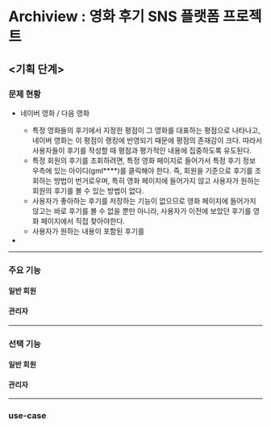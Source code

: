 # Archiview : 영화 후기 SNS 플랫폼 프로젝트

## <기획 단계>

### 문제 현황

- 네이버 영화 / 다음 영화
  - 특정 영화들의 후기에서 지정한 평점이 그 영화를 대표하는 평점으로 나타나고, 네이버 영화는 이 평점이 랭킹에 반영되기 때문에 평점의 존재감이 크다. 따라서 사용자들이 후기를 작성할 때 평점과 평가적인 내용에 집중하도록 유도된다.
  - 특정 회원의 후기를 조회하려면, 특정 영화 페이지로 들어가서 특정 후기 정보 우측에 있는 아이디(gml****)를 클릭해야 한다. 즉, 회원을 기준으로 후기를 조회하는 방법이 번거로우며, 특히 영화 페이지에 들어가지 않고 사용자가 원하는 회원의 후기를 볼 수 있는 방법이 없다.
  - 사용자가 좋아하는 후기를 저장하는 기능이 없으므로 영화 페이지에 들어가지 않고는 바로 후기를 볼 수 없을 뿐만 아니라, 사용자가 이전에 보았던 후기를 영화 페이지에서 직접 찾아야한다. 
  - 사용자가 원하는 내용이 포함된 후기를 

- 

___

### 주요 기능

#### 일반 회원

#### 관리자



___

### 선택 기능

#### 일반 회원

#### 관리자



___

### use-case









